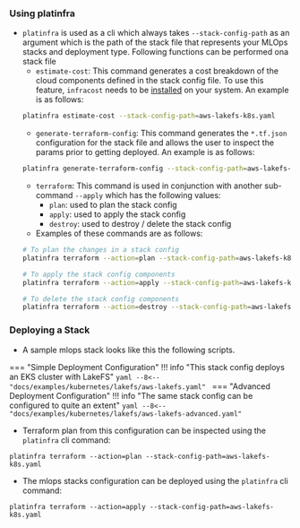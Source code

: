 ### Using platinfra

- `platinfra` is used as a cli which always takes `--stack-config-path` as an argument which is the path of the stack file that represents your MLOps stacks and deployment type. Following functions can be performed ona stack file
    - `estimate-cost`: This command generates a cost breakdown of the cloud components defined in the stack config file. To use this feature, `infracost` needs to be [installed](https://www.infracost.io/docs/#1-install-infracost) on your system. An example is as follows:
    ```bash
    platinfra estimate-cost --stack-config-path=aws-lakefs-k8s.yaml
    ```
    - `generate-terraform-config`: This command generates the `*.tf.json` configuration for the stack file and allows the user to inspect the params prior to getting deployed. An example is as follows:
    ```bash
    platinfra generate-terraform-config --stack-config-path=aws-lakefs-k8s.yaml
    ```
    - `terraform`: This command is used in conjunction with another sub-command `--apply` which has the following values:
        - `plan`: used to plan the stack config
        - `apply`: used to apply the stack config
        - `destroy`: used to destroy / delete the stack config
    - Examples of these commands are as follows:
    ```bash
    # To plan the changes in a stack config
    platinfra terraform --action=plan --stack-config-path=aws-lakefs-k8s.yaml

    # To apply the stack config components
    platinfra terraform --action=apply --stack-config-path=aws-lakefs-k8s.yaml

    # To delete the stack config components
    platinfra terraform --action=destroy --stack-config-path=aws-lakefs-k8s.yaml
    ```

### Deploying a Stack

- A sample mlops stack looks like this the following scripts.

=== "Simple Deployment Configuration"
    !!! info "This stack config deploys an EKS cluster with LakeFS"
    ```yaml
    --8<-- "docs/examples/kubernetes/lakefs/aws-lakefs.yaml"
    ```
=== "Advanced Deployment Configuration"
    !!! info "The same stack config can be configured to quite an extent"
    ```yaml
    --8<-- "docs/examples/kubernetes/lakefs/aws-lakefs-advanced.yaml"
    ```

- Terraform plan from this configuration can be inspected using the `platinfra` cli command:
```
platinfra terraform --action=plan --stack-config-path=aws-lakefs-k8s.yaml
```

- The mlops stacks configuration can be deployed using the `platinfra` cli command:
```
platinfra terraform --action=apply --stack-config-path=aws-lakefs-k8s.yaml
```
